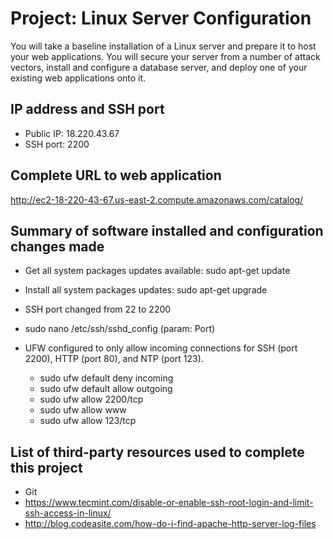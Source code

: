 # Project: Linux Server Configuration
You will take a baseline installation of a Linux server and prepare it to host your web applications. You will secure your server from a number of attack vectors, install and configure a database server, and deploy one of your existing web applications onto it.

## IP address and SSH port ##
- Public IP: 18.220.43.67
- SSH port: 2200

## Complete URL to web application ## 
http://ec2-18-220-43-67.us-east-2.compute.amazonaws.com/catalog/

## Summary of software installed and configuration changes made ## 

- Get all system packages updates available: sudo apt-get update
- Install all system packages updates: sudo apt-get upgrade
- SSH port changed from 22 to 2200
- sudo nano /etc/ssh/sshd_config (param: Port)

- UFW configured to only allow incoming connections for SSH (port 2200), HTTP (port 80), and NTP (port 123).
  - sudo ufw default deny incoming
  - sudo ufw default allow outgoing
  - sudo ufw allow 2200/tcp
  - sudo ufw allow www
  - sudo ufw allow 123/tcp

##  List of third-party resources used to complete this project ## 
- Git
- https://www.tecmint.com/disable-or-enable-ssh-root-login-and-limit-ssh-access-in-linux/
- http://blog.codeasite.com/how-do-i-find-apache-http-server-log-files

